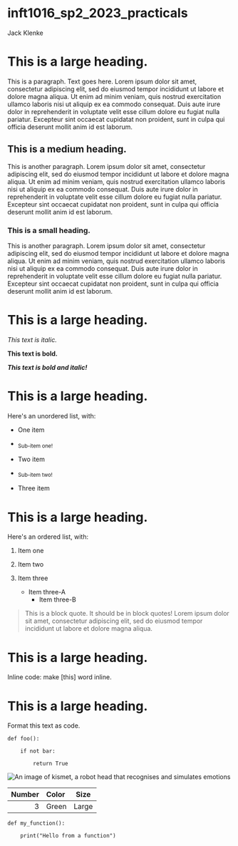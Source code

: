 # inft1016_sp2_2023_practicals

Jack Klenke

# This is a large heading.

This is a paragraph. Text goes here. Lorem ipsum dolor sit amet, consectetur adipiscing elit, sed do eiusmod tempor incididunt ut labore et dolore magna aliqua. Ut enim ad minim veniam, quis nostrud exercitation ullamco laboris nisi ut aliquip ex ea commodo consequat. Duis aute irure dolor in reprehenderit in voluptate velit esse cillum dolore eu fugiat nulla pariatur. Excepteur sint occaecat cupidatat non proident, sunt in culpa qui officia deserunt mollit anim id est laborum.


## This is a medium heading.


This is another paragraph. Lorem ipsum dolor sit amet, consectetur adipiscing elit, sed do eiusmod tempor incididunt ut labore et dolore magna aliqua. Ut enim ad minim veniam, quis nostrud exercitation ullamco laboris nisi ut aliquip ex ea commodo consequat. Duis aute irure dolor in reprehenderit in voluptate velit esse cillum dolore eu fugiat nulla pariatur. Excepteur sint occaecat cupidatat non proident, sunt in culpa qui officia deserunt mollit anim id est laborum.


### This is a small heading. 


This is another paragraph. Lorem ipsum dolor sit amet, consectetur adipiscing elit, sed do eiusmod tempor incididunt ut labore et dolore magna aliqua. Ut enim ad minim veniam, quis nostrud exercitation ullamco laboris nisi ut aliquip ex ea commodo consequat. Duis aute irure dolor in reprehenderit in voluptate velit esse cillum dolore eu fugiat nulla pariatur. Excepteur sint occaecat cupidatat non proident, sunt in culpa qui officia deserunt mollit anim id est laborum.

# This is a large heading. 

_This text is italic._

**This text is bold.**

***This text is bold and italic!***

# This is a large heading. 

Here's an unordered list, with:

- One item

- <sub> Sub-item one!</sub>

* Two item

* <sub> Sub-item two!</sub>

+ Three item

# This is a large heading. 

Here's an ordered list, with:

1. Item one

2. Item two

3. Item three
    - Item three-A
        - Item three-B	

> This is a block quote. It should be in block quotes! Lorem ipsum dolor sit amet, consectetur adipiscing elit, sed do eiusmod tempor incididunt ut labore et dolore magna aliqua.

# This is a large heading. 

Inline code: make [this] word inline.

# This is a large heading. 

Format this text as code. 

```
def foo():

    if not bar:

        return True
```

![An image of kismet, a robot head that recognises and simulates emotions](https://upload.wikimedia.org/wikipedia/commons/0/03/Kismet-IMG_6007-black.jpg)

|  Number    |   Color      |   Size       |
|---:|:--- |:----: |
|  3         |   Green      |   Large      |

```
def my_function():

    print("Hello from a function")
```